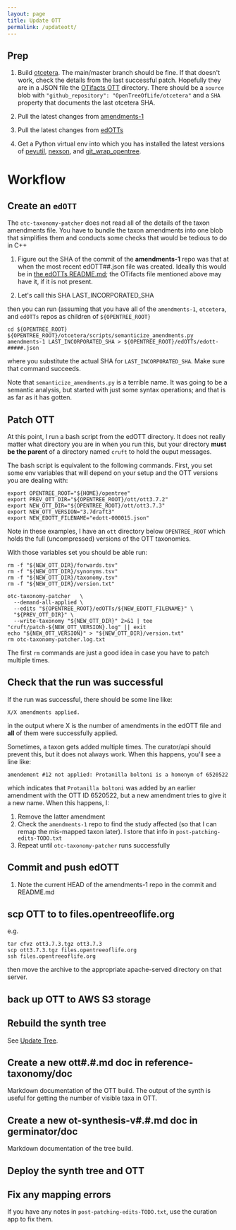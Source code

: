 ```yaml
---
layout: page
title: Update OTT
permalink: /updateott/
---
```



## Prep

  1. Build <a href="https://github.com/OpenTreeOfLife/otcetera">otcetera</a>. The main/master branch should
   be fine. If that doesn't work, check the details from the last successful patch. Hopefully they are in
   a JSON file the <a href="https://github.com/mtholder/OTifacts/tree/master/ott">OTifacts OTT</a> directory. There should be a `source` blob with `"github_repository": "OpenTreeOfLife/otcetera"` and a `SHA` property that documents the last otcetera SHA.

  2. Pull the latest changes from <a href="https://github.com/OpenTreeOfLife/amendments-1/">amendments-1</a>

  3. Pull the latest changes from <a href="https://github.com/OpenTreeOfLife/edOTTs/">edOTTs</a>

  4. Get a Python virtual env into which you has installed the latest versions of <a href="https://github.com/OpenTreeOfLife/peyutil/">peyutil</a>, <a href="https://github.com/OpenTreeOfLife/nexson/">nexson</a>, and <a href="https://github.com/OpenTreeOfLife/git_wrap_opentree/">git_wrap_opentree</a>.

# Workflow

## Create an `edOTT` 
The `otc-taxonomy-patcher` does not read all of the details of the taxon amendments file. You have to bundle the taxon amendments into one blob that simplifies them and conducts some checks that would be tedious to do in C++

  1. Figure out the SHA of the commit of the **amendments-1** repo was that at when the most recent edOTT##.json file was created. Ideally this would be in <a href="https://github.com/OpenTreeOfLife/edOTTs/blob/main/README.md">the edOTTs README.md</a>; the OTifacts file mentioned above may have it, if it is not present.

  2. Let's call this SHA LAST_INCORPORATED_SHA

then you can run (assuming that you have all of the `amendments-1`, `otcetera`, and `edOTTs` repos as children of `${OPENTREE_ROOT}`

    cd ${OPENTREE_ROOT}
    ${OPENTREE_ROOT}/otcetera/scripts/semanticize_amendments.py amendments-1 LAST_INCORPORATED_SHA > ${OPENTREE_ROOT}/edOTTs/edott-#####.json 

where you substitute the actual SHA for `LAST_INCORPORATED_SHA`. Make sure that command succeeds.

Note that `semanticize_amendments.py` is a terrible name. It was going to be a semantic analysis, but started with just some syntax operations; and that is as far as it has gotten.

## Patch OTT
At this point, I run a bash script from the edOTT directory. It does not really matter
what directory you are in when you run this, but your directory **must be the parent** of a directory named `cruft` to hold the ouput messages.

The bash script is equivalent to the following commands.
First, you set some env variables that will depend on your setup and the OTT versions you are dealing with:


    export OPENTREE_ROOT="${HOME}/opentree"
    export PREV_OTT_DIR="${OPENTREE_ROOT}/ott/ott3.7.2"
    export NEW_OTT_DIR="${OPENTREE_ROOT}/ott/ott3.7.3"
    export NEW_OTT_VERSION="3.7draft3"
    export NEW_EDOTT_FILENAME="edott-000015.json"

Note in these examples, I have an `ott` directory below `OPENTREE_ROOT` which holds the full (uncompressed) versions of the OTT taxonomies.

With those variables set you should be able run:


    rm -f "${NEW_OTT_DIR}/forwards.tsv"
    rm -f "${NEW_OTT_DIR}/synonyms.tsv"
    rm -f "${NEW_OTT_DIR}/taxonomy.tsv"
    rm -f "${NEW_OTT_DIR}/version.txt"

    otc-taxonomy-patcher   \
      --demand-all-applied \
      --edits "${OPENTREE_ROOT}/edOTTs/${NEW_EDOTT_FILENAME}" \
      "${PREV_OTT_DIR}" \
      --write-taxonomy "${NEW_OTT_DIR}" 2>&1 | tee "cruft/patch-${NEW_OTT_VERSION}.log" || exit
    echo "${NEW_OTT_VERSION}" > "${NEW_OTT_DIR}/version.txt"
    rm otc-taxonomy-patcher.log.txt

The first `rm` commands are just a good idea in case you have to patch multiple times.

## Check that the run was successful

If the run was successful, there should be some line like:

    X/X amendments applied.

in the output where X is the number of amendments in the edOTT file and **all** of them were successfully applied.

Sometimes, a taxon gets added multiple times. The curator/api should prevent this, but it does not always work. When this happens, you'll see a line like:

    amendement #12 not applied: Protanilla boltoni is a homonym of 6520522

which indicates that `Protanilla boltoni` was added by an earlier amendment with the OTT ID 6520522, but a new amendment tries to give it a new name.  When this happens, I:

  1. Remove the latter amendment
  2. Check the `amendments-1` repo to find the study affected (so that I can remap the mis-mapped taxon later). I store that info in `post-patching-edits-TODO.txt`
  3. Repeat until `otc-taxonomy-patcher` runs successfully

## Commit and push edOTT
  1. Note the current HEAD of the amendments-1 repo in the commit and README.md


## scp OTT to to files.opentreeoflife.org
e.g.

    tar cfvz ott3.7.3.tgz ott3.7.3
    scp ott3.7.3.tgz files.opentreeoflife.org
    ssh files.opentreeoflife.org

then move the archive to the appropriate apache-served directory on that server.

## back up OTT to AWS S3 storage

## Rebuild the synth tree
See <a href="../updatetree/" target="_blank">Update Tree</a>.

## Create a new ott#.#.md doc in reference-taxonomy/doc
Markdown documentation of the OTT build. The output of the synth is useful for getting the number of visible taxa in OTT.

## Create a new ot-synthesis-v#.#.md doc in germinator/doc
Markdown documentation of the tree build.


## Deploy the synth tree and OTT

## Fix any mapping errors
If you have any notes in `post-patching-edits-TODO.txt`, use the curation app to fix them.


